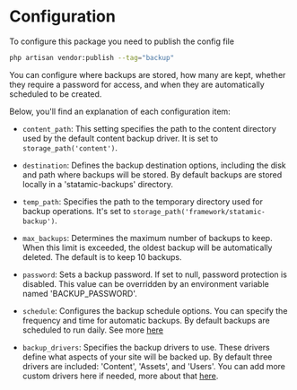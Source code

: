 # Configuration

To configure this package you need to publish the config file

```sh
php artisan vendor:publish --tag="backup"
```

You can configure where backups are stored, how many are kept, whether they require a password for access, and when they are automatically scheduled to be created.

Below, you'll find an explanation of each configuration item:

- `content_path`: This setting specifies the path to the content directory used by the default content backup driver. It is set to `storage_path('content')`.

- `destination`: Defines the backup destination options, including the disk and path where backups will be stored. By default backups are stored locally in a 'statamic-backups' directory.

- `temp_path`: Specifies the path to the temporary directory used for backup operations. It's set to `storage_path('framework/statamic-backup')`.

- `max_backups`: Determines the maximum number of backups to keep. When this limit is exceeded, the oldest backup will be automatically deleted. The default is to keep 10 backups.

- `password`: Sets a backup password. If set to null, password protection is disabled. This value can be overridden by an environment variable named 'BACKUP_PASSWORD'.

- `schedule`: Configures the backup schedule options. You can specify the frequency and time for automatic backups. By default backups are scheduled to run daily. See more [here](sheduling.md)

- `backup_drivers`: Specifies the backup drivers to use. These drivers define what aspects of your site will be backed up. By default three drivers are included: 'Content', 'Assets', and 'Users'. You can add more custom drivers here if needed, more about that [here](drivers.md).

